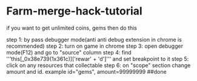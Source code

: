 # Farm-merge-hack-tutorial
if you want to get unlimited coins, gems then do this

step 1: by pass debugger mode(anti anti debug extension in chrome is recommended)
step 2: turn on game in chrome
step 3: open debugger mode(F12) and go to "source" column
step 4: find '''this[_0x38e739(1x361c)]['rewar' + 'd']''' and set breakpoint to it
step 5: click on any resources that collectable
step 6: on "scope" section change amount and id. example id="gems", amount=99999999
##done
